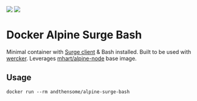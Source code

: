 [![](https://images.microbadger.com/badges/image/andthensome/alpine-surge-bash.svg)](http://microbadger.com/images/andthensome/alpine-surge-bash "Get your own image badge on microbadger.com") [![](https://images.microbadger.com/badges/version/andthensome/alpine-surge-bash.svg)](http://microbadger.com/images/andthensome/alpine-surge-bash "Get your own version badge on microbadger.com")

# Docker Alpine Surge Bash

Minimal container with [Surge client](https://www.npmjs.com/package/surge) & Bash installed. Built to be used with [wercker](http://wercker.com/). Leverages [mhart/alpine-node](https://hub.docker.com/r/mhart/alpine-node/) base image.

## Usage

	docker run --rm andthensome/alpine-surge-bash
